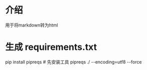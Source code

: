 # 介绍
用于将markdown转为html

# 生成 requirements.txt
pip install pipreqs  # 先安装工具
pipreqs ./ --encoding=utf8 --force